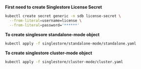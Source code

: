 **First need to create Singlestore License Secret**
```bash
kubectl create secret generic -n sdb license-secret \
  --from-literal=username=license \
  --from-literal=password='******'
```
**To create singlesore standalone-mode object**
```bash
kubectl apply -f singlestore/standalone-mode/standalone.yaml 
```
**To create singlestore cluster-mode object**
```bash
kubectl apply -f singlestore/cluster-mode/cluster.yaml 
```
